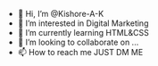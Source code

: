- 👋 Hi, I’m @Kishore-A-K
- 👀 I’m interested in Digital Marketing
- 🌱 I’m currently learning HTML&CSS
- 💞️ I’m looking to collaborate on ...
- 📫 How to reach me JUST DM ME

<!---
Kishore-A-K/Kishore-A-K is a ✨ special ✨ repository because its `README.md` (this file) appears on your GitHub profile.
You can click the Preview link to take a look at your changes.
--->
